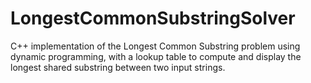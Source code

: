 # LongestCommonSubstringSolver
C++ implementation of the Longest Common Substring problem using dynamic programming, with a lookup table to compute and display the longest shared substring between two input strings.
